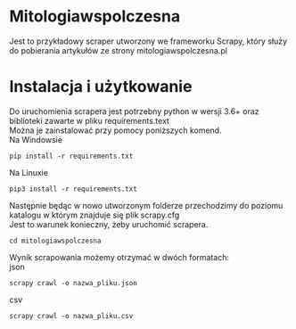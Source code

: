 # Mitologiawspolczesna
Jest to przykładowy scraper utworzony we frameworku Scrapy, który służy do pobierania artykułów ze strony mitologiawspolczesna.pl
# Instalacja i użytkowanie
Do uruchomienia scrapera jest potrzebny python w wersji 3.6+ oraz biblioteki zawarte w pliku requirements.text <br/>Można je zainstalować przy pomocy poniższych komend.
<br/>Na Windowsie

```
pip install -r requirements.txt
```
Na Linuxie
```
pip3 install -r requirements.txt
```
Następnie będąc w nowo utworzonym folderze przechodzimy do poziomu katalogu w którym znajduje się plik scrapy.cfg
<br/>Jest to warunek konieczny, żeby uruchomić scrapera.
```
cd mitologiawspolczesna
```

Wynik scrapowania możemy otrzymać w dwóch formatach:
<br/>json
```
scrapy crawl -o nazwa_pliku.json
```
csv
```
scrapy crawl -o nazwa_pliku.csv
```

